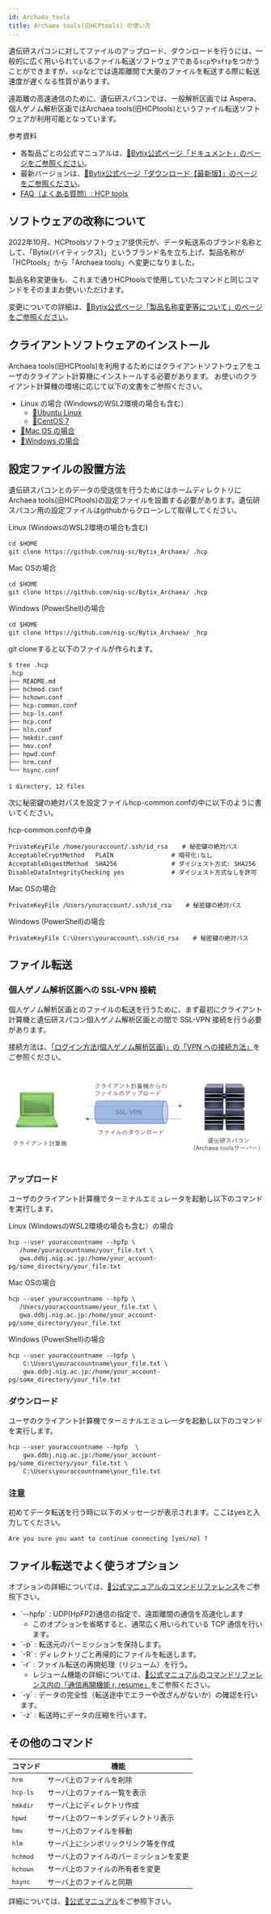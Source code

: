 ```yaml
---
id: Archaea_tools
title: Archaea tools(旧HCPtools) の使い方
---
```



遺伝研スパコンに対してファイルのアップロード、ダウンロードを行うには、一般的に広く用いられているファイル転送ソフトウェアである`scp`や`sftp`をつかうことができますが、`scp`などでは遠距離間で大量のファイルを転送する際に転送速度が遅くなる性質があります。

遠距離の高速通信のために、遺伝研スパコンでは、一般解析区画では Aspera、個人ゲノム解析区画ではArchaea tools(旧HCPtools)というファイル転送ソフトウェアが利用可能となっています。



参考資料

- 各製品ごとの公式マニュアルは、[&#x1f517;<u>Bytix公式ページ「ドキュメント」のページをご参照ください</u>](https://support.bytix.tech/document/)。
- 最新バージョンは、[&#x1f517;<u>Bytix公式ページ「ダウンロード【最新版】」のページをご参照ください</u>](https://support.bytix.tech/latest/)。
- [<u>FAQ（よくある質問）: HCP tools</u>](/faq/faq_hcptools)


## ソフトウェアの改称について

2022年10月、HCPtoolsソフトウェア提供元が、データ転送系のブランド名称として、「Bytix(バイティックス)」というブランド名を立ち上げ、製品名称が「HCPtools」から「Archaea tools」へ変更になりました。

製品名称変更後も、これまで通りHCPtoolsで使用していたコマンドと同じコマンドをそのままお使いいただけます。

変更についての詳細は、[&#x1f517;<u>Bytix公式ページ「製品名称変更等について」のページをご参照ください</u>](https://support.bytix.tech/important/)。




## クライアントソフトウェアのインストール

Archaea tools(旧HCPtools)を利用するためにはクライアントソフトウェアをユーザのクライアント計算機にインストールする必要があります。
お使いのクライアント計算機の環境に応じて以下の文書をご参照ください。

- Linux の場合 (WindowsのWSL2環境の場合も含む）
    - [&#x1f517;<u>Ubuntu Linux</u>](https://support.bytix.tech/docs/archaea/tools/1.4/B_setup_client/B04_Ubuntu)
    - [&#x1f517;<u>CentOS 7</u>](https://support.bytix.tech/docs/archaea/tools/1.4/B_setup_client/B03_RHEL)
- [&#x1f517;<u>Mac OS の場合</u>](https://support.bytix.tech/docs/archaea/tools/1.4/B_setup_client/B02_macOS/)
- [&#x1f517;<u>Windows の場合</u>](https://support.bytix.tech/docs/archaea/tools/1.4/B_setup_client/B01_Windows)


## 設定ファイルの設置方法

遺伝研スパコンとのデータの受送信を行うためにはホームディレクトリにArchaea tools(旧HCPtools)の設定ファイルを設置する必要があります。遺伝研スパコン用の設定ファイルはgithubからクローンして取得してください。

Linux (WindowsのWSL2環境の場合も含む)
```
cd $HOME
git clone https://github.com/nig-sc/Bytix_Archaea/ .hcp
```

Mac OSの場合
```
cd $HOME
git clone https://github.com/nig-sc/Bytix_Archaea/ .hcp
```

Windows (PowerShell)の場合
```
cd $HOME
git clone https://github.com/nig-sc/Bytix_Archaea/ _hcp
```

git cloneすると以下のファイルが作られます。

```
$ tree .hcp
.hcp
├── README.md
├── hchmod.conf
├── hchown.conf
├── hcp-common.conf
├── hcp-ls.conf
├── hcp.conf
├── hln.conf
├── hmkdir.conf
├── hmv.conf
├── hpwd.conf
├── hrm.conf
└── hsync.conf

1 directory, 12 files
```


次に秘密鍵の絶対パスを設定ファイルhcp-common.confの中に以下のように書いてください。


hcp-common.confの中身
```
PrivateKeyFile /home/youraccount/.ssh/id_rsa    # 秘密鍵の絶対パス
AcceptableCryptMethod   PLAIN                # 暗号化:なし
AcceptableDigestMethod  SHA256               # ダイジェスト方式: SHA256
DisableDataIntegrityChecking yes             # ダイジェスト方式なしを許可
```

Mac OSの場合
```
PrivateKeyFile /Users/youraccount/.ssh/id_rsa    # 秘密鍵の絶対パス
```

Windows (PowerShell)の場合
```
PrivateKeyFile C:\Users\youraccount\.ssh/id_rsa    # 秘密鍵の絶対パス
```



## ファイル転送


### 個人ゲノム解析区画への SSL-VPN 接続

個人ゲノム解析区画とのファイルの転送を行うために、まず最初にクライアント計算機と遺伝研スパコン個人ゲノム解析区画との間で SSL-VPN 接続を行う必要があります。


接続方法は、[<u>「ログイン方法(個人ゲノム解析区画)」の「VPN への接続方法」</u>](/personal_genome_division/pg_login#vpn%E3%81%B8%E3%81%AE%E6%8E%A5%E7%B6%9A%E6%96%B9%E6%B3%95)をご参照ください。

![](upload_download.png)


### アップロード

ユーザのクライアント計算機でターミナルエミュレータを起動し以下のコマンドを実行します。

Linux (WindowsのWSL2環境の場合も含む）の場合
```
hcp --user youraccountname --hpfp \
   /home/youraccountname/your_file.txt \
   gwa.ddbj.nig.ac.jp:/home/your_account-pg/some_directory/your_file.txt
```

Mac OSの場合
```
hcp --user youraccountname --hpfp \
   /Users/youraccountname/your_file.txt \
   gwa.ddbj.nig.ac.jp:/home/your_account-pg/some_directory/your_file.txt
```

Windows (PowerShell)の場合
```
hcp --user youraccountname --hpfp \
    C:\Users\youraccountname\your_file.txt \
    gwa.ddbj.nig.ac.jp:/home/your_account-pg/some_directory/your_file.txt
```

### ダウンロード

ユーザのクライアント計算機でターミナルエミュレータを起動し以下のコマンドを実行します。


```
hcp --user youraccountname --hpfp  \
    gwa.ddbj.nig.ac.jp:/home/your_account-pg/some_directory/your_file.txt \
    C:\Users\youraccountname\your_file.txt
```

### 注意
初めてデータ転送を行う時に以下のメッセージが表示されます。ここはyesと入力してください。

```
Are you sure you want to continue connecting [yes/no] ?
```


## ファイル転送でよく使うオプション

オプションの詳細については、[&#x1f517;<u>公式マニュアルのコマンドリファレンス</u>](https://support.bytix.tech/document/)をご参照下さい。

<ul>
<li>`--hpfp` : UDP(HpFP2)通信の指定で、遠距離間の通信を高速化します
    <ul>
    <li>
    このオプションを省略すると、通常広く用いられている TCP 通信を行います。</li>
    </ul>
</li>
<li>`-p` : 転送元のパーミッションを保持します。
</li>
<li>`-R` : ディレクトリごと再帰的にファイルを転送します。
</li>
<li>`-r` : ファイル転送の再開処理（リジューム）を行う。
    <ul>
    <li>
    レジューム機能の詳細については、<a href="https://support.bytix.tech/docs/archaea/tools/1.4/D_commandRef/D01_hcp/#r-resume">&#x1f517;<u>公式マニュアルのコマンドリファレンス内の「通信再開機能   r, resume」</u></a>をご参照ください。
    </li>
    </ul>
</li>
<li>`-y` : データの完全性（転送途中でエラーや改ざんがないか）の確認を行います。
</li>
<li>`-z` : 転送時にデータの圧縮を行います。
</li>
</ul>



## その他のコマンド


| コマンド | 機能                                     |
|----------|------------------------------------------|
| `hrm`    | サーバ上のファイルを削除                 |
| `hcp-ls` | サーバ上のファイル一覧を表示             |
| `hmkdir` | サーバ上にディレクトリ作成               |
| `hpwd`   | サーバ上のワーキングディレクトリ表示     |
| `hmv`    | サーバ上のファイルを移動                 |
| `hlm`    | サーバ上にシンボリックリンク等を作成     |
| `hchmod` | サーバ上のファイルのパーミッションを変更 |
| `hchown` | サーバ上のファイルの所有者を変更         |
| `hsync`  | サーバ上のファイルと同期                 |

詳細については、[&#x1f517;<u>公式マニュアル</u>](https://support.bytix.tech/document/)をご参照下さい。




[def]: https://support.bytix.tech/docs/archaea/tools/1.4/D_commandRef/D01_hcp#r-resume